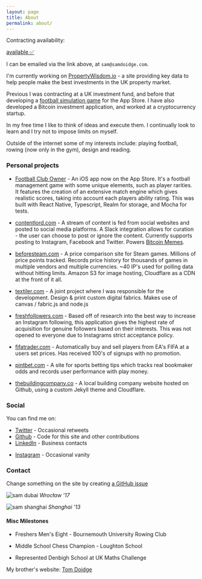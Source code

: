 ```yaml
---
layout: page
title: About
permalink: about/
---
```


Contracting availability:
<!-- <a href="mailto:sam@samdoidge.com" class="unavailable">unavailable 🚫</a> -->
<a href="mailto:sam@samdoidge.com" class="available">available ✅</a>

I can be emailed via the link above, at `sam@samdoidge.com`.

I'm currently working on <a href="https://propertywisdom.io">PropertyWisdom.io</a> - a site providing key data to help people make the best investments in the UK property market.

Previous I was contracting at a UK investment fund, and before that developing a [football simulation game](/football-club-owner) for the App Store. I have also developed a Bitcoin investment application, and worked at a cryptocurrency startup.

In my free time I like to think of ideas and execute them. I continually look to learn and I try not to impose limits on myself.

Outside of the internet some of my interests include: playing football, rowing (now only in the gym), design and reading.

### Personal projects

- [Football Club Owner](/football-club-owner) - An iOS app now on the App Store. It's a football management game with some unique elements, such as player rarities. It features the creation of an extensive match engine which gives realistic scores, taking into account each players ability rating. This was built with React Native, Typescript, Realm for storage, and Mocha for tests.

- [contentlord.com](https://samdoidge.com/content-lord-instagram-posts-from-slack) - A stream of content is fed from social websites and posted to social media platforms. A Slack integration allows for curation - the user can choose to post or ignore the content. Currently supports posting to Instagram, Facebook and Twitter. Powers [Bitcoin Memes](https://www.instagram.com/bitcoinmemes).

- [beforesteam.com](https://samdoidge.com/beforesteam) - A price comparison site for Steam games. Millions of price points tracked. Records price history for thousands of games in multiple vendors and multiple currencies. ~40 IP's used for polling data without hitting limits. Amazon S3 for image hosting, Cloudflare as a CDN at the front of it all.

- [textiler.com](http://web.archive.org/web/20190312025846/http://textiler.com/) - A joint project where I was responsible for the development. Design & print custom digital fabrics. Makes use of canvas / fabric.js and node.js

- [freshfollowers.com](https://www.youtube.com/watch?v=xeT1d2AJ7os) - Based off of research into the best way to increase an Instagram following, this application gives the highest rate of acquisition for genuine followers based on their interests. This was not opened to everyone due to Instagrams strict acceptance policy.

- [fifatrader.com](http://fifatrader.com) - Automatically buy and sell players from EA's FIFA at a users set prices. Has received 100's of signups with no promotion.

- [pintbet.com](https://samdoidge.com/pintbet) - A site for sports betting tips which tracks real bookmaker odds and records user performance with play money.

- [thebuildingcompany.co](https://thebuildingcompany.co) - A local building company website hosted on Github, using a custom Jekyll theme and Cloudflare.

### Social

You can find me on:

- [Twitter](http://twitter.com/samdoidge) - Occasional retweets
- [Github](http://github.com/samdoidge) - Code for this site and other contributions
- [LinkedIn](http://uk.linkedin.com/in/samdoidge) - Business contacts
<!-- - [Facebook](http://facebook.com/samdoidge) - Pour mes amis -->
- [Instagram](http://instagram.com/samdoidge) - Occasional vanity

### Contact

Change something on the site by creating [a GitHub issue](https://github.com/samdoidge/samdoidge.github.io/issues)

![sam dubai](/assets/vue-conf.jpg)
_Wrocław '17_

<!-- ![sam dubai](/assets/sam-dubai.jpg)
_Dubai '17_ -->

![sam shanghai](/assets/sam-shanghai.jpg)
_Shanghai '13_

#### Misc Milestones

- Freshers Men's Eight - Bournemouth University Rowing Club

- Middle School Chess Champion - Loughton School

- Represented Denbigh School at UK Maths Challenge

My brother's website: [Tom Doidge](http://tomdoidge.com/about)
